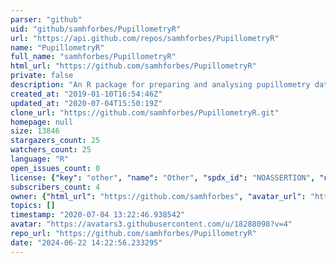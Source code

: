 ```yaml
---
parser: "github"
uid: "github/samhforbes/PupillometryR"
url: "https://api.github.com/repos/samhforbes/PupillometryR"
name: "PupillometryR"
full_name: "samhforbes/PupillometryR"
html_url: "https://github.com/samhforbes/PupillometryR"
private: false
description: "An R package for preparing and analysing pupillometry data"
created_at: "2019-01-10T16:54:46Z"
updated_at: "2020-07-04T15:50:19Z"
clone_url: "https://github.com/samhforbes/PupillometryR.git"
homepage: null
size: 13846
stargazers_count: 25
watchers_count: 25
language: "R"
open_issues_count: 0
license: {"key": "other", "name": "Other", "spdx_id": "NOASSERTION", "url": null, "node_id": "MDc6TGljZW5zZTA="}
subscribers_count: 4
owner: {"html_url": "https://github.com/samhforbes", "avatar_url": "https://avatars3.githubusercontent.com/u/18288098?v=4", "login": "samhforbes", "type": "User"}
topics: []
timestamp: "2020-07-04 13:22:46.938542"
avatar: "https://avatars3.githubusercontent.com/u/18288098?v=4"
repo_url: "https://github.com/samhforbes/PupillometryR"
date: "2024-06-22 14:22:56.233295"
---
```

